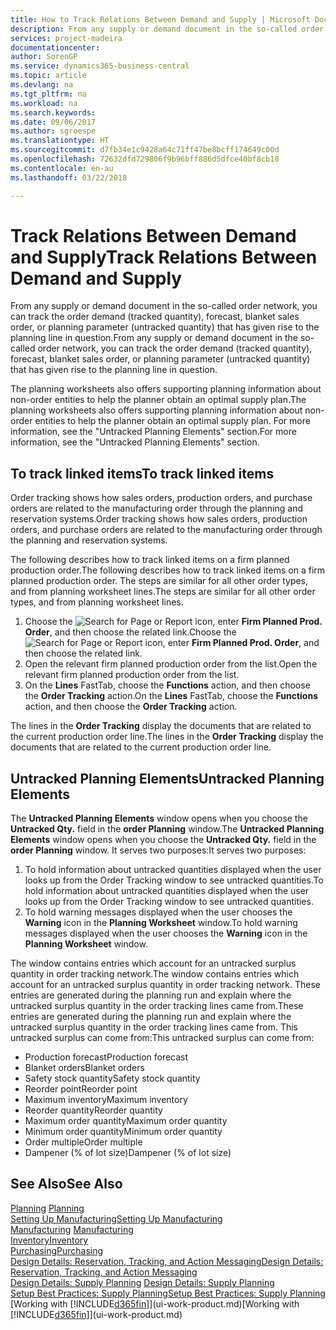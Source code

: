```yaml
---
title: How to Track Relations Between Demand and Supply | Microsoft Docs
description: From any supply or demand document in the so-called order network, you can track the order demand (tracked quantity), forecast, blanket sales order, or planning parameter (untracked quantity) that has given rise to the planning line in question.
services: project-madeira
documentationcenter: 
author: SorenGP
ms.service: dynamics365-business-central
ms.topic: article
ms.devlang: na
ms.tgt_pltfrm: na
ms.workload: na
ms.search.keywords: 
ms.date: 09/06/2017
ms.author: sgroespe
ms.translationtype: HT
ms.sourcegitcommit: d7fb34e1c9428a64c71ff47be8bcff174649c00d
ms.openlocfilehash: 72632dfd729806f9b96bff886d5dfce40bf8cb18
ms.contentlocale: en-au
ms.lasthandoff: 03/22/2018

---
```

# <a name="track-relations-between-demand-and-supply"></a><span data-ttu-id="6ee95-103">Track Relations Between Demand and Supply</span><span class="sxs-lookup"><span data-stu-id="6ee95-103">Track Relations Between Demand and Supply</span></span>
<span data-ttu-id="6ee95-104">From any supply or demand document in the so-called order network, you can track the order demand (tracked quantity), forecast, blanket sales order, or planning parameter (untracked quantity) that has given rise to the planning line in question.</span><span class="sxs-lookup"><span data-stu-id="6ee95-104">From any supply or demand document in the so-called order network, you can track the order demand (tracked quantity), forecast, blanket sales order, or planning parameter (untracked quantity) that has given rise to the planning line in question.</span></span>

<span data-ttu-id="6ee95-105">The planning worksheets also offers supporting planning information about non-order entities to help the planner obtain an optimal supply plan.</span><span class="sxs-lookup"><span data-stu-id="6ee95-105">The planning worksheets also offers supporting planning information about non-order entities to help the planner obtain an optimal supply plan.</span></span> <span data-ttu-id="6ee95-106">For more information, see the "Untracked Planning Elements" section.</span><span class="sxs-lookup"><span data-stu-id="6ee95-106">For more information, see the "Untracked Planning Elements" section.</span></span>

## <a name="to-track-linked-items"></a><span data-ttu-id="6ee95-107">To track linked items</span><span class="sxs-lookup"><span data-stu-id="6ee95-107">To track linked items</span></span>
<span data-ttu-id="6ee95-108">Order tracking shows how sales orders, production orders, and purchase orders are related to the manufacturing order through the planning and reservation systems.</span><span class="sxs-lookup"><span data-stu-id="6ee95-108">Order tracking shows how sales orders, production orders, and purchase orders are related to the manufacturing order through the planning and reservation systems.</span></span>

<span data-ttu-id="6ee95-109">The following describes how to track linked items on a firm planned production order.</span><span class="sxs-lookup"><span data-stu-id="6ee95-109">The following describes how to track linked items on a firm planned production order.</span></span> <span data-ttu-id="6ee95-110">The steps are similar for all other order types, and from planning worksheet lines.</span><span class="sxs-lookup"><span data-stu-id="6ee95-110">The steps are similar for all other order types, and from planning worksheet lines.</span></span>

1. <span data-ttu-id="6ee95-111">Choose the ![Search for Page or Report](media/ui-search/search_small.png "Search for Page or Report icon") icon, enter **Firm Planned Prod. Order**, and then choose the related link.</span><span class="sxs-lookup"><span data-stu-id="6ee95-111">Choose the ![Search for Page or Report](media/ui-search/search_small.png "Search for Page or Report icon") icon, enter **Firm Planned Prod. Order**, and then choose the related link.</span></span>
2. <span data-ttu-id="6ee95-112">Open the relevant firm planned production order from the list.</span><span class="sxs-lookup"><span data-stu-id="6ee95-112">Open the relevant firm planned production order from the list.</span></span>
3. <span data-ttu-id="6ee95-113">On the **Lines** FastTab, choose the **Functions** action, and then choose the **Order Tracking** action.</span><span class="sxs-lookup"><span data-stu-id="6ee95-113">On the **Lines** FastTab, choose the **Functions** action, and then choose the **Order Tracking** action.</span></span>

<span data-ttu-id="6ee95-114">The lines in the **Order Tracking** display the documents that are related to the current production order line.</span><span class="sxs-lookup"><span data-stu-id="6ee95-114">The lines in the **Order Tracking** display the documents that are related to the current production order line.</span></span>

## <a name="untracked-planning-elements"></a><span data-ttu-id="6ee95-115">Untracked Planning Elements</span><span class="sxs-lookup"><span data-stu-id="6ee95-115">Untracked Planning Elements</span></span>
<span data-ttu-id="6ee95-116">The **Untracked Planning Elements** window opens when you choose the **Untracked Qty.** field in the **order Planning** window.</span><span class="sxs-lookup"><span data-stu-id="6ee95-116">The **Untracked Planning Elements** window opens when you choose the **Untracked Qty.** field in the **order Planning** window.</span></span> <span data-ttu-id="6ee95-117">It serves two purposes:</span><span class="sxs-lookup"><span data-stu-id="6ee95-117">It serves two purposes:</span></span>

1. <span data-ttu-id="6ee95-118">To hold information about untracked quantities displayed when the user looks up from the Order Tracking window to see untracked quantities.</span><span class="sxs-lookup"><span data-stu-id="6ee95-118">To hold information about untracked quantities displayed when the user looks up from the Order Tracking window to see untracked quantities.</span></span>
2. <span data-ttu-id="6ee95-119">To hold warning messages displayed when the user chooses the **Warning** icon in the **Planning Worksheet** window.</span><span class="sxs-lookup"><span data-stu-id="6ee95-119">To hold warning messages displayed when the user chooses the **Warning** icon in the **Planning Worksheet** window.</span></span>

<span data-ttu-id="6ee95-120">The window contains entries which account for an untracked surplus quantity in order tracking network.</span><span class="sxs-lookup"><span data-stu-id="6ee95-120">The window contains entries which account for an untracked surplus quantity in order tracking network.</span></span> <span data-ttu-id="6ee95-121">These entries are generated during the planning run and explain where the untracked surplus quantity in the order tracking lines came from.</span><span class="sxs-lookup"><span data-stu-id="6ee95-121">These entries are generated during the planning run and explain where the untracked surplus quantity in the order tracking lines came from.</span></span> <span data-ttu-id="6ee95-122">This untracked surplus can come from:</span><span class="sxs-lookup"><span data-stu-id="6ee95-122">This untracked surplus can come from:</span></span>

- <span data-ttu-id="6ee95-123">Production forecast</span><span class="sxs-lookup"><span data-stu-id="6ee95-123">Production forecast</span></span>
- <span data-ttu-id="6ee95-124">Blanket orders</span><span class="sxs-lookup"><span data-stu-id="6ee95-124">Blanket orders</span></span>
- <span data-ttu-id="6ee95-125">Safety stock quantity</span><span class="sxs-lookup"><span data-stu-id="6ee95-125">Safety stock quantity</span></span>
- <span data-ttu-id="6ee95-126">Reorder point</span><span class="sxs-lookup"><span data-stu-id="6ee95-126">Reorder point</span></span>
- <span data-ttu-id="6ee95-127">Maximum inventory</span><span class="sxs-lookup"><span data-stu-id="6ee95-127">Maximum inventory</span></span>
- <span data-ttu-id="6ee95-128">Reorder quantity</span><span class="sxs-lookup"><span data-stu-id="6ee95-128">Reorder quantity</span></span>
- <span data-ttu-id="6ee95-129">Maximum order quantity</span><span class="sxs-lookup"><span data-stu-id="6ee95-129">Maximum order quantity</span></span>
- <span data-ttu-id="6ee95-130">Minimum order quantity</span><span class="sxs-lookup"><span data-stu-id="6ee95-130">Minimum order quantity</span></span>
- <span data-ttu-id="6ee95-131">Order multiple</span><span class="sxs-lookup"><span data-stu-id="6ee95-131">Order multiple</span></span>
- <span data-ttu-id="6ee95-132">Dampener (% of lot size)</span><span class="sxs-lookup"><span data-stu-id="6ee95-132">Dampener (% of lot size)</span></span>

## <a name="see-also"></a><span data-ttu-id="6ee95-133">See Also</span><span class="sxs-lookup"><span data-stu-id="6ee95-133">See Also</span></span>  
<span data-ttu-id="6ee95-134">[Planning](production-planning.md) </span><span class="sxs-lookup"><span data-stu-id="6ee95-134">[Planning](production-planning.md) </span></span>  
[<span data-ttu-id="6ee95-135">Setting Up Manufacturing</span><span class="sxs-lookup"><span data-stu-id="6ee95-135">Setting Up Manufacturing</span></span>](production-configure-production-processes.md)  
<span data-ttu-id="6ee95-136">[Manufacturing](production-manage-manufacturing.md)  </span><span class="sxs-lookup"><span data-stu-id="6ee95-136">[Manufacturing](production-manage-manufacturing.md)  </span></span>  
[<span data-ttu-id="6ee95-137">Inventory</span><span class="sxs-lookup"><span data-stu-id="6ee95-137">Inventory</span></span>](inventory-manage-inventory.md)  
[<span data-ttu-id="6ee95-138">Purchasing</span><span class="sxs-lookup"><span data-stu-id="6ee95-138">Purchasing</span></span>](purchasing-manage-purchasing.md)  
[<span data-ttu-id="6ee95-139">Design Details: Reservation, Tracking, and Action Messaging</span><span class="sxs-lookup"><span data-stu-id="6ee95-139">Design Details: Reservation, Tracking, and Action Messaging</span></span>](design-details-reservation-order-tracking-and-action-messaging.md)  
<span data-ttu-id="6ee95-140">[Design Details: Supply Planning](design-details-supply-planning.md) </span><span class="sxs-lookup"><span data-stu-id="6ee95-140">[Design Details: Supply Planning](design-details-supply-planning.md) </span></span>  
[<span data-ttu-id="6ee95-141">Setup Best Practices: Supply Planning</span><span class="sxs-lookup"><span data-stu-id="6ee95-141">Setup Best Practices: Supply Planning</span></span>](setup-best-practices-supply-planning.md)  
<span data-ttu-id="6ee95-142">[Working with [!INCLUDE[d365fin](includes/d365fin_md.md)]](ui-work-product.md)</span><span class="sxs-lookup"><span data-stu-id="6ee95-142">[Working with [!INCLUDE[d365fin](includes/d365fin_md.md)]](ui-work-product.md)</span></span>


